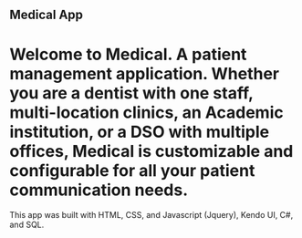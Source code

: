 ## Medical App


# Welcome to Medical. A patient management application. Whether you are a dentist with one staff, multi-location clinics, an Academic institution, or a DSO with multiple offices, Medical is customizable and configurable for all your patient communication needs.



This app was built with HTML, CSS, and Javascript (Jquery), Kendo UI, C#, and SQL.
